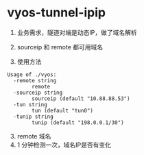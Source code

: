# vyos-tunnel-ipip

1. 业务需求，隧道对端是动态IP，做了域名解析

2. sourceip 和 remote 都可用域名

3. 使用方法

```
Usage of ./vyos:
  -remote string
        remote
  -sourceip string
        sourceip (default "10.88.88.53")
  -tun string
        tun (default "tun0")
  -tunip string
        tunip (default "198.0.0.1/30")
```

3. remote  域名
4. 1 分钟检测一次，域名IP是否有变化
